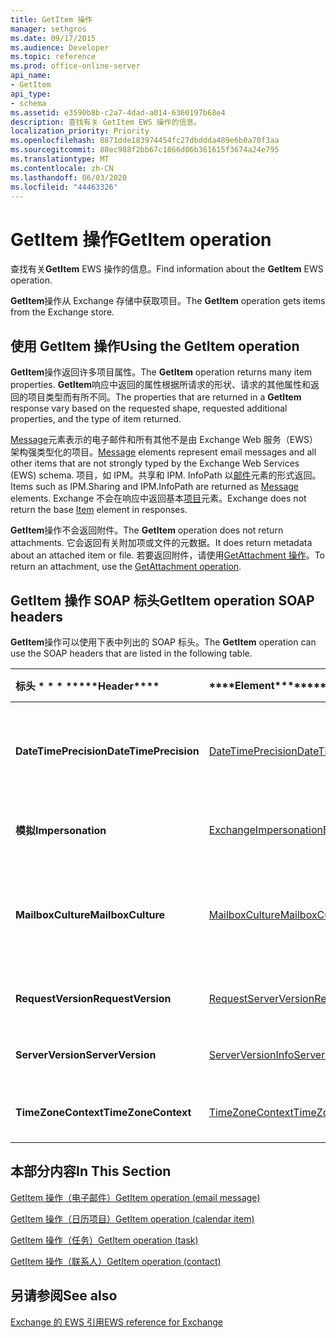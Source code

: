 ```yaml
---
title: GetItem 操作
manager: sethgros
ms.date: 09/17/2015
ms.audience: Developer
ms.topic: reference
ms.prod: office-online-server
api_name:
- GetItem
api_type:
- schema
ms.assetid: e3590b8b-c2a7-4dad-a014-6360197b68e4
description: 查找有关 GetItem EWS 操作的信息。
localization_priority: Priority
ms.openlocfilehash: 8871dde183974454fc27dbddda489e6b0a70f3aa
ms.sourcegitcommit: 88ec988f2bb67c1866d06b361615f3674a24e795
ms.translationtype: MT
ms.contentlocale: zh-CN
ms.lasthandoff: 06/03/2020
ms.locfileid: "44463326"
---
```

# <a name="getitem-operation"></a><span data-ttu-id="3ac26-103">GetItem 操作</span><span class="sxs-lookup"><span data-stu-id="3ac26-103">GetItem operation</span></span>

<span data-ttu-id="3ac26-104">查找有关**GetItem** EWS 操作的信息。</span><span class="sxs-lookup"><span data-stu-id="3ac26-104">Find information about the **GetItem** EWS operation.</span></span> 
  
<span data-ttu-id="3ac26-105">**GetItem**操作从 Exchange 存储中获取项目。</span><span class="sxs-lookup"><span data-stu-id="3ac26-105">The **GetItem** operation gets items from the Exchange store.</span></span> 
  
## <a name="using-the-getitem-operation"></a><span data-ttu-id="3ac26-106">使用 GetItem 操作</span><span class="sxs-lookup"><span data-stu-id="3ac26-106">Using the GetItem operation</span></span>

<span data-ttu-id="3ac26-107">**GetItem**操作返回许多项目属性。</span><span class="sxs-lookup"><span data-stu-id="3ac26-107">The **GetItem** operation returns many item properties.</span></span> <span data-ttu-id="3ac26-108">**GetItem**响应中返回的属性根据所请求的形状、请求的其他属性和返回的项目类型而有所不同。</span><span class="sxs-lookup"><span data-stu-id="3ac26-108">The properties that are returned in a **GetItem** response vary based on the requested shape, requested additional properties, and the type of item returned.</span></span> 
  
<span data-ttu-id="3ac26-109">[Message](message-ex15websvcsotherref.md)元素表示的电子邮件和所有其他不是由 Exchange Web 服务（EWS）架构强类型化的项目。</span><span class="sxs-lookup"><span data-stu-id="3ac26-109">[Message](message-ex15websvcsotherref.md) elements represent email messages and all other items that are not strongly typed by the Exchange Web Services (EWS) schema.</span></span> <span data-ttu-id="3ac26-110">项目，如 IPM。共享和 IPM. InfoPath 以[邮件](message-ex15websvcsotherref.md)元素的形式返回。</span><span class="sxs-lookup"><span data-stu-id="3ac26-110">Items such as IPM.Sharing and IPM.InfoPath are returned as [Message](message-ex15websvcsotherref.md) elements.</span></span> <span data-ttu-id="3ac26-111">Exchange 不会在响应中返回基本[项目](item.md)元素。</span><span class="sxs-lookup"><span data-stu-id="3ac26-111">Exchange does not return the base [Item](item.md) element in responses.</span></span> 
  
<span data-ttu-id="3ac26-112">**GetItem**操作不会返回附件。</span><span class="sxs-lookup"><span data-stu-id="3ac26-112">The **GetItem** operation does not return attachments.</span></span> <span data-ttu-id="3ac26-113">它会返回有关附加项或文件的元数据。</span><span class="sxs-lookup"><span data-stu-id="3ac26-113">It does return metadata about an attached item or file.</span></span> <span data-ttu-id="3ac26-114">若要返回附件，请使用[GetAttachment 操作](getattachment-operation.md)。</span><span class="sxs-lookup"><span data-stu-id="3ac26-114">To return an attachment, use the [GetAttachment operation](getattachment-operation.md).</span></span>
  
## <a name="getitem-operation-soap-headers"></a><span data-ttu-id="3ac26-115">GetItem 操作 SOAP 标头</span><span class="sxs-lookup"><span data-stu-id="3ac26-115">GetItem operation SOAP headers</span></span>

<span data-ttu-id="3ac26-116">**GetItem**操作可以使用下表中列出的 SOAP 标头。</span><span class="sxs-lookup"><span data-stu-id="3ac26-116">The **GetItem** operation can use the SOAP headers that are listed in the following table.</span></span> 
  
|<span data-ttu-id="3ac26-117">标头 \* \* \* \*</span><span class="sxs-lookup"><span data-stu-id="3ac26-117">\*\*\*\*Header\*\*\*\*</span></span>|<span data-ttu-id="3ac26-118">\*\*\*\*Element\*\*\*\*</span><span class="sxs-lookup"><span data-stu-id="3ac26-118">\*\*\*\*Element\*\*\*\*</span></span>|<span data-ttu-id="3ac26-119">\*\*\*\*说明\*\*\*\*</span><span class="sxs-lookup"><span data-stu-id="3ac26-119">\*\*\*\*Description\*\*\*\*</span></span>|
|:-----|:-----|:-----|
|<span data-ttu-id="3ac26-120">**DateTimePrecision**</span><span class="sxs-lookup"><span data-stu-id="3ac26-120">**DateTimePrecision**</span></span> <br/> |[<span data-ttu-id="3ac26-121">DateTimePrecision</span><span class="sxs-lookup"><span data-stu-id="3ac26-121">DateTimePrecision</span></span>](datetimeprecision.md) <br/> |<span data-ttu-id="3ac26-122">指定对来自服务器的响应中的数据/时间值的解析（以秒或毫秒为单位）。</span><span class="sxs-lookup"><span data-stu-id="3ac26-122">Specifies the resolution of data/time values in responses from the server, either in seconds or in milliseconds.</span></span>  <br/> |
|<span data-ttu-id="3ac26-123">**模拟**</span><span class="sxs-lookup"><span data-stu-id="3ac26-123">**Impersonation**</span></span> <br/> |[<span data-ttu-id="3ac26-124">ExchangeImpersonation</span><span class="sxs-lookup"><span data-stu-id="3ac26-124">ExchangeImpersonation</span></span>](exchangeimpersonation.md) <br/> |<span data-ttu-id="3ac26-125">标识客户端应用程序模拟的用户。</span><span class="sxs-lookup"><span data-stu-id="3ac26-125">Identifies the user whom the client application is impersonating.</span></span>  <br/> |
|<span data-ttu-id="3ac26-126">**MailboxCulture**</span><span class="sxs-lookup"><span data-stu-id="3ac26-126">**MailboxCulture**</span></span> <br/> |[<span data-ttu-id="3ac26-127">MailboxCulture</span><span class="sxs-lookup"><span data-stu-id="3ac26-127">MailboxCulture</span></span>](mailboxculture.md) <br/> |<span data-ttu-id="3ac26-128">确定用于访问邮箱的区域性（如 RFC 3066 中定义的用于标识语言的标记）。</span><span class="sxs-lookup"><span data-stu-id="3ac26-128">Identifies the culture, as defined in RFC 3066, "Tags for the Identification of Languages", to be used to access the mailbox.</span></span>  <br/> |
|<span data-ttu-id="3ac26-129">**RequestVersion**</span><span class="sxs-lookup"><span data-stu-id="3ac26-129">**RequestVersion**</span></span> <br/> |[<span data-ttu-id="3ac26-130">RequestServerVersion</span><span class="sxs-lookup"><span data-stu-id="3ac26-130">RequestServerVersion</span></span>](requestserverversion.md) <br/> |<span data-ttu-id="3ac26-131">标识操作请求的架构版本。</span><span class="sxs-lookup"><span data-stu-id="3ac26-131">Identifies the schema version for the operation request.</span></span>  <br/> |
|<span data-ttu-id="3ac26-132">**ServerVersion**</span><span class="sxs-lookup"><span data-stu-id="3ac26-132">**ServerVersion**</span></span> <br/> |[<span data-ttu-id="3ac26-133">ServerVersionInfo</span><span class="sxs-lookup"><span data-stu-id="3ac26-133">ServerVersionInfo</span></span>](serverversioninfo.md) <br/> |<span data-ttu-id="3ac26-134">标识响应请求的服务器版本。</span><span class="sxs-lookup"><span data-stu-id="3ac26-134">Identifies the version of the server that responded to the request.</span></span>  <br/> |
|<span data-ttu-id="3ac26-135">**TimeZoneContext**</span><span class="sxs-lookup"><span data-stu-id="3ac26-135">**TimeZoneContext**</span></span> <br/> |[<span data-ttu-id="3ac26-136">TimeZoneContext</span><span class="sxs-lookup"><span data-stu-id="3ac26-136">TimeZoneContext</span></span>](timezonecontext.md) <br/> |<span data-ttu-id="3ac26-137">标识要用于来自服务器的所有响应的时区。</span><span class="sxs-lookup"><span data-stu-id="3ac26-137">Identifies the time zone to be used for all responses from the server.</span></span>  <br/> |
   
## <a name="in-this-section"></a><span data-ttu-id="3ac26-138">本部分内容</span><span class="sxs-lookup"><span data-stu-id="3ac26-138">In This Section</span></span>

[<span data-ttu-id="3ac26-139">GetItem 操作（电子邮件）</span><span class="sxs-lookup"><span data-stu-id="3ac26-139">GetItem operation (email message)</span></span>](getitem-operation-email-message.md)
  
[<span data-ttu-id="3ac26-140">GetItem 操作（日历项目）</span><span class="sxs-lookup"><span data-stu-id="3ac26-140">GetItem operation (calendar item)</span></span>](getitem-operation-calendar-item.md)
  
[<span data-ttu-id="3ac26-141">GetItem 操作（任务）</span><span class="sxs-lookup"><span data-stu-id="3ac26-141">GetItem operation (task)</span></span>](getitem-operation-task.md)
  
[<span data-ttu-id="3ac26-142">GetItem 操作（联系人）</span><span class="sxs-lookup"><span data-stu-id="3ac26-142">GetItem operation (contact)</span></span>](getitem-operation-contact.md)
  
## <a name="see-also"></a><span data-ttu-id="3ac26-143">另请参阅</span><span class="sxs-lookup"><span data-stu-id="3ac26-143">See also</span></span>



[<span data-ttu-id="3ac26-144">Exchange 的 EWS 引用</span><span class="sxs-lookup"><span data-stu-id="3ac26-144">EWS reference for Exchange</span></span>](ews-reference-for-exchange.md)

